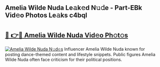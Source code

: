 ## Amelia Wilde Nuda Le𝚊k𝚎d N𝚞𝚍e - Part-EBk Vid𝚎o Photos Le𝚊ks c4bql

# <h2><a href="http://fbfvf1j.evod.top/?m=Amelia+Wilde+Nuda">🔗 👉🔴 Amelia Wilde Nuda Vid𝚎o Ph𝚘t𝚘s</a></h2>

[![Amelia Wilde Nuda N𝚞d𝚎s](https://i.imgur.com/8V9OHl7.gif)](http://fbfvf1j.evod.top/?m=Amelia+Wilde+Nuda)
Influencer Amelia Wilde Nuda known for posting dance-themed content and lifestyle snippets. Public figures Amelia Wilde Nuda often face criticism for their political positions. 
